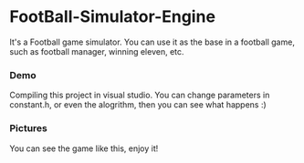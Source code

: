 # FootBall-Simulator-Engine
It's a Football game simulator. You can use it as the base in a football game, such as football manager, winning eleven, etc. 

### Demo
Compiling this project in visual studio. You can change parameters in constant.h, or even the alogrithm, then you can see what happens :)

### Pictures
You can see the game like this, enjoy it!
